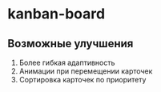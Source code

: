 # kanban-board

## Возможные улучшения

1. Более гибкая адаптивность
2. Анимации при перемещении карточек
3. Сортировка карточек по приоритету